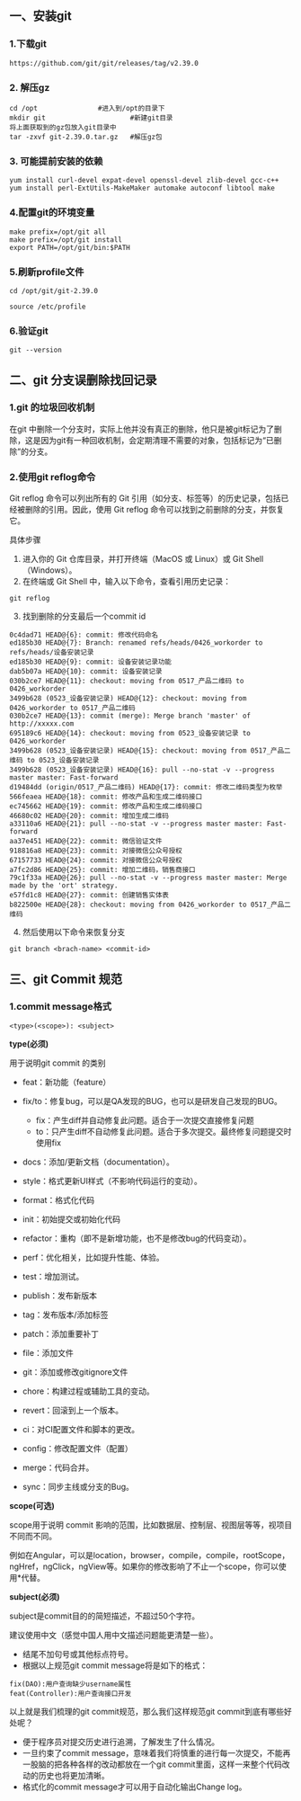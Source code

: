 ## 一、安装git
### 1.下载git
```
https://github.com/git/git/releases/tag/v2.39.0
```
### 2. 解压gz
```shell
cd /opt 			  #进入到/opt的目录下
mkdir git        			  #新建git目录
将上面获取到的gz包放入git目录中
tar -zxvf git-2.39.0.tar.gz   #解压gz包
```
### 3. 可能提前安装的依赖
```shell
yum install curl-devel expat-devel openssl-devel zlib-devel gcc-c++ 
yum install perl-ExtUtils-MakeMaker automake autoconf libtool make
```
### 4.配置git的环境变量
```shell
make prefix=/opt/git all      
make prefix=/opt/git install
export PATH=/opt/git/bin:$PATH
```

### 5.刷新profile文件
```shell
cd /opt/git/git-2.39.0

source /etc/profile
```

### 6.验证git
```shell
git --version
```



## 二、git 分支误删除找回记录

### 1.git 的垃圾回收机制
在git 中删除一个分支时，实际上他并没有真正的删除，他只是被git标记为了删除，这是因为git有一种回收机制，会定期清理不需要的对象，包括标记为“已删除”的分支。

### 2.使用git reflog命令
Git reflog 命令可以列出所有的 Git 引用（如分支、标签等）的历史记录，包括已经被删除的引用。因此，使用 Git reflog 命令可以找到之前删除的分支，并恢复它。

具体步骤
1. 进入你的 Git 仓库目录，并打开终端（MacOS 或 Linux）或 Git Shell（Windows）。
2. 在终端或 Git Shell 中，输入以下命令，查看引用历史记录：
```shell
git reflog
```
3. 找到删除的分支最后一个commit id
```shell
0c4dad71 HEAD@{6}: commit: 修改代码命名
ed185b30 HEAD@{7}: Branch: renamed refs/heads/0426_workorder to refs/heads/设备安装记录
ed185b30 HEAD@{9}: commit: 设备安装记录功能
dab5b07a HEAD@{10}: commit: 设备安装记录
030b2ce7 HEAD@{11}: checkout: moving from 0517_产品二维码 to 0426_workorder
3499b628 (0523_设备安装记录) HEAD@{12}: checkout: moving from 0426_workorder to 0517_产品二维码
030b2ce7 HEAD@{13}: commit (merge): Merge branch 'master' of http://xxxxx.com
695189c6 HEAD@{14}: checkout: moving from 0523_设备安装记录 to 0426_workorder
3499b628 (0523_设备安装记录) HEAD@{15}: checkout: moving from 0517_产品二维码 to 0523_设备安装记录
3499b628 (0523_设备安装记录) HEAD@{16}: pull --no-stat -v --progress master master: Fast-forward
d19484dd (origin/0517_产品二维码) HEAD@{17}: commit: 修改二维码类型为枚举
566feaea HEAD@{18}: commit: 修改产品和生成二维码接口
ec745662 HEAD@{19}: commit: 修改产品和生成二维码接口
46680c02 HEAD@{20}: commit: 增加生成二维码
a33110a6 HEAD@{21}: pull --no-stat -v --progress master master: Fast-forward
aa37e451 HEAD@{22}: commit: 微信验证文件
918816a8 HEAD@{23}: commit: 对接微信公众号授权
67157733 HEAD@{24}: commit: 对接微信公众号授权
a7fc2d86 HEAD@{25}: commit: 增加二维码，销售商接口
79c1f33a HEAD@{26}: pull --no-stat -v --progress master master: Merge made by the 'ort' strategy.
e57fd1c8 HEAD@{27}: commit: 创建销售实体表
b822500e HEAD@{28}: checkout: moving from 0426_workorder to 0517_产品二维码
```

4. 然后使用以下命令来恢复分支
```shell
git branch <brach-name> <commit-id>
```


## 三、git Commit 规范

### 1.commit message格式

```text
<type>(<scope>): <subject>
```

**type(必须)**

用于说明git commit 的类别

- feat：新功能（feature）

- fix/to：修复bug，可以是QA发现的BUG，也可以是研发自己发现的BUG。
	-  fix：产生diff并自动修复此问题。适合于一次提交直接修复问题
	- to：只产生diff不自动修复此问题。适合于多次提交。最终修复问题提交时使用fix

- docs：添加/更新文档（documentation）。

- style：格式更新UI样式（不影响代码运行的变动）。

- format：格式化代码

- init：初始提交或初始化代码 

- refactor：重构（即不是新增功能，也不是修改bug的代码变动）。

- perf：优化相关，比如提升性能、体验。

- test：增加测试。

- publish：发布新版本

- tag：发布版本/添加标签 

- patch：添加重要补丁

- file：添加文件 

- git：添加或修改gitignore文件

- chore：构建过程或辅助工具的变动。

- revert：回滚到上一个版本。

- ci：对CI配置文件和脚本的更改。

- config：修改配置文件（配置） 

- merge：代码合并。

- sync：同步主线或分支的Bug。

**scope(可选)**

scope用于说明 commit 影响的范围，比如数据层、控制层、视图层等等，视项目不同而不同。

例如在Angular，可以是location，browser，compile，compile，rootScope， ngHref，ngClick，ngView等。如果你的修改影响了不止一个scope，你可以使用*代替。

**subject(必须)**

subject是commit目的的简短描述，不超过50个字符。

建议使用中文（感觉中国人用中文描述问题能更清楚一些）。

- 结尾不加句号或其他标点符号。
- 根据以上规范git commit message将是如下的格式：

```text
fix(DAO):用户查询缺少username属性 
feat(Controller):用户查询接口开发
```

以上就是我们梳理的git commit规范，那么我们这样规范git commit到底有哪些好处呢？

- 便于程序员对提交历史进行追溯，了解发生了什么情况。
- 一旦约束了commit message，意味着我们将慎重的进行每一次提交，不能再一股脑的把各种各样的改动都放在一个git commit里面，这样一来整个代码改动的历史也将更加清晰。
- 格式化的commit message才可以用于自动化输出Change log。